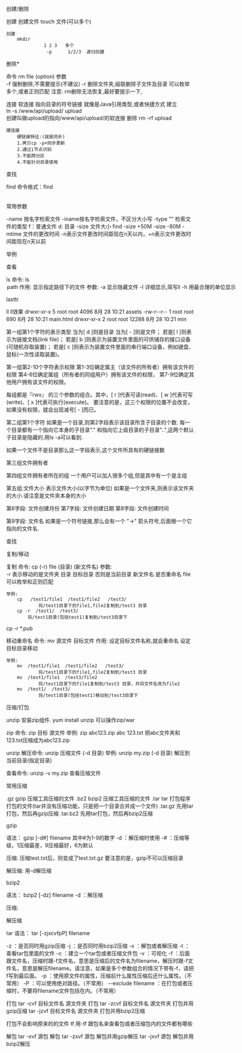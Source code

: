 创建/删除

创建
	创建文件
		touch   文件(可以多个)
	
	创建
		mkdir	
			      1 2 3   多个     
	 		       -p      1/2/3  递归创建
删除*

命令  	rm   file   (option) 
参数  
-f 强制删除,不需要提示(不建议)
-r 删除文件夹,级联删除子文件及目录
可以枚举多个,或者正则匹配
注意:
       rm删除无法恢复,最好要提示一下,



连接
	软连接
	   指向目录的符号链接
	   就像是Java引用类型,或者快捷方式
	   建立	
		   ln  -s 	/www/api/upload/      upload    
		   创建叫做upload的指向/www/api/upload/的软连接
	   删除    rm -rf  upload 
		  
	硬连接
		硬链接特征:(就是同步)
	 	1.拷贝cp -p+同步更新
		2.通过i节点识别
		3.不能跨分区
		4.不能针对目录使用


查找

find
命令格式：find <PATH> <OPTION> <ACTION>


常用参数

-name  按名字检索文件
-iname按名字检索文件，不区分大小写
-type "" 检索文件的类型
f：普通文件    d: 目录
-size  文件大小
find  -size +50M -size -80M
-mtime 文件的更改时间
-n表示文件更改时间距现在n天以内，+n表示文件更改时间距现在n天以前

举例


查看

ls
	命令:	ls   <option>    path
作用:	 显示指定路径下的文件
参数:
		-a  显示隐藏文件
		-l  详细显示,简写ll
  -h  用最合理的单位显示

lasttr



ll
	ll效果
		drwxr-xr-x 5 root root  4096 8月  28 10:21 assets
		-rw-r--r-- 1 root root   690 8月  28 10:21 main.html
		drwxr-xr-x 	2	 root 	root 		12288 	8月  28 10:21 min
		

第一组第1个字符的表示类型
当为[ d ]则是目录
当为[ - ]则是文件；
若是[ l ]则表示为链接文档(link file)；
若是[ b ]则表示为装置文件里面的可供储存的接口设备(可随机存取装置)；
若是[ c ]则表示为装置文件里面的串行端口设备，例如键盘、鼠标(一次性读取装置)。

第一组第2-10个字符表示权限
第1-3位确定属主（该文件的所有者）拥有该文件的权限
第4-6位确定属组（所有者的同组用户）拥有该文件的权限，
第7-9位确定其他用户拥有该文件的权限。

每组都是『rwx』 的三个参数的组合。其中，[ r ]代表可读(read)、[ w ]代表可写(write)、[ x ]代表可执行(execute)。 
要注意的是，这三个权限的位置不会改变，如果没有权限，就会出现减号[ - ]而已。


第二组第1个字符
如果是一个目录,则第2字段表示该目录所含子目录的个数.
每一个目录都有一个指向它本身的子目录"." 和指向它上级目录的子目录"..",这两个默认子目录是隐藏的.用ls -a可以看到.

如果一个文件不是目录那么这一字段表示,这个文件所具有的硬链接数


第三组文件拥有者

第四组文件拥有者所在的组
一个用户可以加入很多个组,但是其中有一个是主组

第五组:文件大小
表示文件大小(以字节为单位)
如果是一个文件夹,则表示该文件夹的大小.请注意是文件夹本身的大小

第6字段: 文件创建月份
第7字段: 文件创建日期
第8字段: 文件创建时间

第9字段: 文件名
如果是一个符号链接,那么会有一个 "->" 箭头符号,后面根一个它指向的文件名.



查找




复制/移动

复制
	命令:	cp   (-r)   file    (目录)   (新文件名)
 参数:	
		-r      		表示移动的是文件夹
		目录			目标目录  否则是当前目录
		新文件名		是否重命名
 file 			  可以枚举和正则匹配

	举例:
		cp   /test1/file1  /test1/file2   /test3/
		 		将/test1目录下的file1,file2复制到/test3 目录
		cp -r  /test1/  /test3/
			将/test1目录(包括test1)复制到/test3目录下
 cp  -r  *.pub  


移动重命名
	命令:	mv	源文件     目标文件 
 作用:
		设定目标文件名称,就会重命名
		设定目标目录移动

	举例:
		mv  /test1/file1  /test1/file2   /test3/
		 		将/test1目录下的file1,file2复制到/test3 目录
		mv  /test1/file1  /test3/file2
		 		将/test1目录下的file1复制到/test3 目录，并将文件名改为file2
		mv  /test1/  /test3/
		 		将/test1目录(包括test1)移动到/test3目录下


压缩/打包

unzip
安装zip组件.
yum install unzip
可以操作zip/war

zip
命令:  	zip  目标 源文件
举例: 
zip  abc123.zip  abc  123.txt
把abc文件夹和123.txt压缩成为abc123.zip

unzip
解压命令:		unzip 压缩文件 (-d 目录)
举例:
unzip my.zip (-d 目录)
解压到当前目录(指定目录)

查看命令:		unzip -v my.zip
查看压缩文件


常用压缩

.gz gzip 压缩工具压缩的文件
.bz2 bzip2 压缩工具压缩的文件
.tar tar 打包程序打包的文件(tar并没有压缩功能，只是把一个目录合并成一个文件)
.tar.gz 先用tar打包，然后再gzip压缩
.tar.bz2 先用tar打包，然后再bzip2压缩


gzip

语法：
 gzip [-d#] filename 其中#为1-9的数字
-d ：解压缩时使用
-# ：压缩等级，1压缩最差，9压缩最好，6为默认

压缩:
压缩test.txt后，则变成了test.txt.gz
要注意的是，gzip不可以压缩目录

解压缩:
用-d解压缩


bzip2

语法：
bzip2 [-dz] filename
-d ：解压缩

压缩:

解压缩


tar
语法：
tar  [-zjxcvfpP]  filename

-z ：是否同时用gzip压缩
-j ：是否同时用bzip2压缩
-x ：解包或者解压缩
-t ：查看tar包里面的文件
-c ：建立一个tar包或者压缩文件包
-v ：可视化
-f ：后面跟文件名，压缩时跟-f文件名，意思是压缩后的文件名为filename，解压时跟-f文件名，意思是解压filename。请注意，如果是多个参数组合的情况下带有-f，请把f写到最后面。
-p ：使用原文件的属性，压缩前什么属性压缩后还什么属性。（不常用）
-P ：可以使用绝对路径。（不常用）
--exclude filename ：在打包或者压缩时，不要将filename文件包括在内。（不常用）


打包
tar  -cvf     目标文件名  源文件夹	打包
tar  -zcvf   目标文件名  源文件夹	打包并用gzip压缩
tar  -jzvf    目标文件名  源文件夹     打包并用bzip2压缩

打包不会影响原来的的文件
tf
用-tf 跟包名来查看包或者压缩包内的文件都有哪些

解包
tar  -xvf     源包	解包
tar  -zxvf   源包	解包并用gzip解压
tar  -jxvf    源包   	解包并用bzip2解压